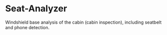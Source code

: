 # Seat-Analyzer
Windshield base analysis of the cabin (cabin inspection), including seatbelt and phone detection.
